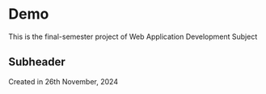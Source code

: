 # Demo

This is the final-semester project of Web Application Development Subject

## Subheader
Created in 26th November, 2024



